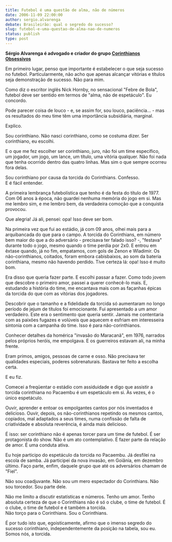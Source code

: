 ```yaml
---
title: Futebol é uma questão de alma, não de números
date: 2006-11-09 22:00:00
author: sergio.alvarenga
debate: Brasileirão: qual o segredo do sucesso?
slug: futebol-e-uma-questao-de-alma-nao-de-numeros
status: publish 
type: post
---
```


**Sérgio Alvarenga é advogado e criador do grupo [Corinthianos Obsessivos](http://www.corinthianos-obsessivos.com.br/)**  
  
Em primeiro lugar, penso que importante é estabelecer o que seja sucesso no futebol. Particularmente, não acho que apenas alcançar vitórias e títulos seja demonstração de sucesso. Não para mim.  
  
Como diz o escritor inglês Nick Hornby, no sensacional "Febre de Bola", futebol deve ser sentido em termos de "alma, não de espetáculo". Eu concordo.  
  
Pode parecer coisa de louco - e, se assim for, sou louco, paciência... - mas os resultados do meu time têm uma importância subsidiária, marginal.  
  
Explico.  
  
Sou corinthiano. Não nasci corinthiano, como se costuma dizer. Ser corinthiano, eu escolhi.  
  
E o que me fez escolher ser corinthiano, juro, não foi um time específico, um jogador, um jogo, um lance, um título, uma vitória qualquer. Não foi nada que tenha ocorrido dentro das quatro linhas. Mas sim o que sempre ocorreu fora delas.  
  
Sou corinthiano por causa da torcida do Corinthians. Confesso.  
E é fácil entender.   
  
A primeira lembrança futebolística que tenho é da festa do título de 1977. Com 06 anos à época, não guardei nenhuma memória do jogo em si. Mas me lembro sim, e me lembro bem, da verdadeira comoção que a conquista provocou.  
  
Que alegria! Já ali, pensei: opa! Isso deve ser bom.  
  
Na primeira vez que fui ao estádio, já com 09 anos, olhei mais para a arquibancada do que para o campo. A torcida do Corinthians, em número bem maior do que a do adversário - precisava ter falado isso? -, "festava" durante todo o jogo, mesmo quando o time perdia por 2x0. E entrou em êxtase quando, já no fim, empatamos, com gols de Zenon e Wladimir. Os não-corinthianos, coitados, foram embora cabisbaixos, ao som da bateria corinthiana, mesmo não havendo perdido. Tive certeza lá: opa! Isso é muito bom.  
  
Era disso que queria fazer parte. E escolhi passar a fazer. Como todo jovem que descobre o primeiro amor, passei a querer conhecê-lo mais. E, estudando a história do time, me encantava mais com as façanhas épicas da torcida do que com as vitórias dos jogadores.  
  
Descobrir que o tamanho e a fidelidade da torcida só aumentaram no longo período de jejum de títulos foi emocionante. Fui apresentado a um amor verdadeiro. Este era o sentimento que queria sentir. Jamais me contentaria com as paixões fugazes e volúveis que aquecem e esfriam em interesseira sintonia com a campanha do time. Isso é para não-corinthianos.  
  
Conhecer detalhes da homérica "invasão do Maracanã", em 1976, narrados pelos próprios heróis, me empolgava. E os guerreiros estavam ali, na minha frente.  
  
Eram primos, amigos, pessoas de carne e osso. Não precisava ter qualidades especiais, poderes sobrenaturais. Bastava ter feito a escolha certa.  
  
E eu fiz.  
  
Comecei a freqüentar o estádio com assiduidade e digo que assistir a torcida corinthiana no Pacaembu é um espetáculo em si. Às vezes, é o único espetáculo.  
  
Ouvir, aprender e entoar os empolgantes cantos por nós inventados é delicioso. Ouvir, depois, os não-corinthianos repetindo os mesmos cantos, copiados, mal adaptados a seus times, numa confissão de falta de criatividade e absoluta reverência, é ainda mais delicioso.  
  
É isso: ser corinthiano não é apenas torcer para um time de futebol. É ser protagonista do show. Não é um ato contemplativo. É fazer parte da relação de amor. É uma conduta ativa.   
  
Eu hoje participo do espetáculo da torcida no Pacaembu. Já desfilei na escola de samba. Já participei da nova invasão, em Goiânia, em dezembro último. Faço parte, enfim, daquele grupo que até os adversários chamam de "Fiel".  
  
Não sou coadjuvante. Não sou um mero espectador do Corinthians. Não sou torcedor. Sou parte dele.  
  
Não me limito a discutir estatísticas e números. Tenho um amor. Tenho absoluta certeza de que o Corinthians não é só o clube, o time de futebol. É o clube, o time de futebol e é também a torcida.  
Não torço para o Corinthians. Sou o Corinthians.  
  
É por tudo isto que, egoisticamente, afirmo que o imenso segredo do sucesso corinthiano, independentemente da posição na tabela, sou eu. Somos nós, a torcida.

